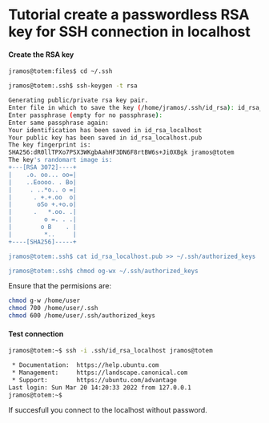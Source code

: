 Tutorial create a passwordless RSA key for SSH connection in localhost
===================================================

#### Create the RSA key

```bash
jramos@totem:files$ cd ~/.ssh

jramos@totem:.ssh$ ssh-keygen -t rsa 

Generating public/private rsa key pair.
Enter file in which to save the key (/home/jramos/.ssh/id_rsa): id_rsa_localhost
Enter passphrase (empty for no passphrase): 
Enter same passphrase again: 
Your identification has been saved in id_rsa_localhost
Your public key has been saved in id_rsa_localhost.pub
The key fingerprint is:
SHA256:dR0llTPXo7PSX3WKgbAahHF3DN6F8rtBW6s+Ji0XBgk jramos@totem
The key's randomart image is:
+---[RSA 3072]----+
|    .o. oo... oo=|
|    ..Eoooo. . Bo|
|     . ..*o.. o =|
|      . +.+.oo  o|
|       oSo +.+o.o|
|      .   *.oo. .|
|         o =. . .|
|        o B    . |
|         *..     |
+----[SHA256]-----+

jramos@totem:.ssh$ cat id_rsa_localhost.pub >> ~/.ssh/authorized_keys 

jramos@totem:.ssh$ chmod og-wx ~/.ssh/authorized_keys 
```

Ensure that the permisions are:
```bash
chmod g-w /home/user
chmod 700 /home/user/.ssh
chmod 600 /home/user/.ssh/authorized_keys
```

#### Test connection
```bash
jramos@totem:~$ ssh -i .ssh/id_rsa_localhost jramos@totem

 * Documentation:  https://help.ubuntu.com
 * Management:     https://landscape.canonical.com
 * Support:        https://ubuntu.com/advantage
Last login: Sun Mar 20 14:20:33 2022 from 127.0.0.1
jramos@totem:~$ 
```

If succesfull you connect to the localhost without password. 